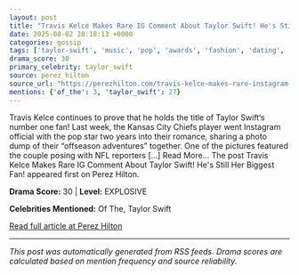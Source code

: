 ```yaml
---
layout: post
title: "Travis Kelce Makes Rare IG Comment About Taylor Swift! He's Still Her Biggest Fan!"
date: 2025-08-02 20:18:13 +0000
categories: gossip
tags: ['taylor-swift', 'music', 'pop', 'awards', 'fashion', 'dating', 'source-perez_hilton', 'drama-explosive']
drama_score: 30
primary_celebrity: taylor_swift
source: perez_hilton
source_url: "https://perezhilton.com/travis-kelce-makes-rare-instagram-comment-taylor-swift/"
mentions: {'of_the': 3, 'taylor_swift': 27}
---
```


Travis Kelce continues to prove that he holds the title of Taylor Swift&#8216;s number one fan! Last week, the Kansas City Chiefs player went Instagram official with the pop star two years into their romance, sharing a photo dump of their “offseason adventures” together. One of the pictures featured the couple posing with NFL reporters [...] Read More... The post Travis Kelce Makes Rare IG Comment About Taylor Swift! He&#039;s Still Her Biggest Fan! appeared first on Perez Hilton.

**Drama Score:** 30 | **Level:** EXPLOSIVE

**Celebrities Mentioned:** Of The, Taylor Swift

[Read full article at Perez Hilton](https://perezhilton.com/travis-kelce-makes-rare-instagram-comment-taylor-swift/)

---
*This post was automatically generated from RSS feeds. Drama scores are calculated based on mention frequency and source reliability.*
